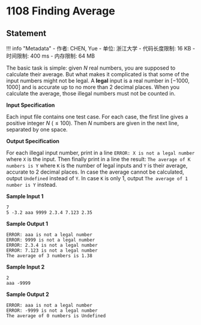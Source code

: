 
# 1108 Finding Average

## Statement

!!! info "Metadata"
    - 作者: CHEN, Yue
    - 单位: 浙江大学
    - 代码长度限制: 16 KB
    - 时间限制: 400 ms
    - 内存限制: 64 MB

The basic task is simple: given $N$ real numbers, you are supposed to calculate their average. But what makes it complicated is that some of the input numbers might not be legal. A **legal** input is a real number in [$-1000, 1000$] and is accurate up to no more than 2 decimal places. When you calculate the average, those illegal numbers must not be counted in.

**Input Specification**

Each input file contains one test case. For each case, the first line gives a positive integer $N$ ($\le 100$). Then $N$ numbers are given in the next line, separated by one space.

**Output Specification**

For each illegal input number, print in a line `ERROR: X is not a legal number` where `X` is the input. Then finally print in a line the result: `The average of K numbers is Y` where `K` is the number of legal inputs and `Y` is their average, accurate to 2 decimal places. In case the average cannot be calculated, output `Undefined` instead of `Y`. In case `K` is only 1, output `The average of 1 number is Y` instead.

**Sample Input 1**
```plaintext
7
5 -3.2 aaa 9999 2.3.4 7.123 2.35
```

**Sample Output 1**
```plaintext
ERROR: aaa is not a legal number
ERROR: 9999 is not a legal number
ERROR: 2.3.4 is not a legal number
ERROR: 7.123 is not a legal number
The average of 3 numbers is 1.38
```

**Sample Input 2**
```plaintext
2
aaa -9999
```

**Sample Output 2**
```plaintext
ERROR: aaa is not a legal number
ERROR: -9999 is not a legal number
The average of 0 numbers is Undefined
```

